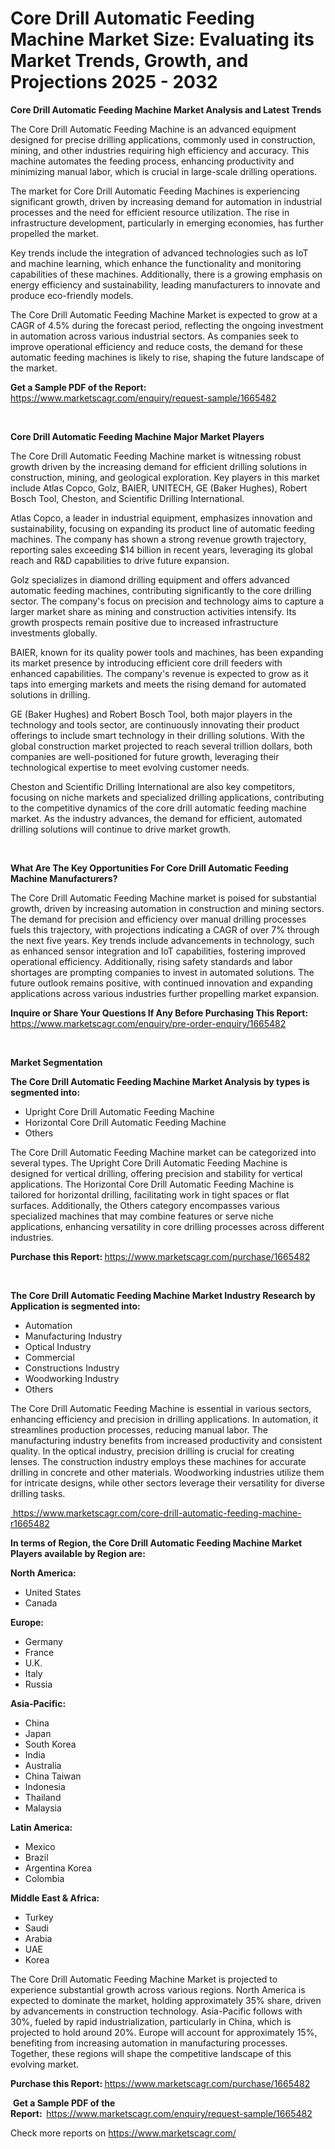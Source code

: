 <p><h1>Core Drill Automatic Feeding Machine Market Size: Evaluating its Market Trends, Growth, and Projections 2025 - 2032</h1></p><p><strong>Core Drill Automatic Feeding Machine Market Analysis and Latest Trends</strong></p>
<p><p>The Core Drill Automatic Feeding Machine is an advanced equipment designed for precise drilling applications, commonly used in construction, mining, and other industries requiring high efficiency and accuracy. This machine automates the feeding process, enhancing productivity and minimizing manual labor, which is crucial in large-scale drilling operations. </p><p>The market for Core Drill Automatic Feeding Machines is experiencing significant growth, driven by increasing demand for automation in industrial processes and the need for efficient resource utilization. The rise in infrastructure development, particularly in emerging economies, has further propelled the market. </p><p>Key trends include the integration of advanced technologies such as IoT and machine learning, which enhance the functionality and monitoring capabilities of these machines. Additionally, there is a growing emphasis on energy efficiency and sustainability, leading manufacturers to innovate and produce eco-friendly models. </p><p>The Core Drill Automatic Feeding Machine Market is expected to grow at a CAGR of 4.5% during the forecast period, reflecting the ongoing investment in automation across various industrial sectors. As companies seek to improve operational efficiency and reduce costs, the demand for these automatic feeding machines is likely to rise, shaping the future landscape of the market.</p></p>
<p><strong>Get a Sample PDF of the Report:&nbsp;</strong> <a href="https://www.marketscagr.com/enquiry/request-sample/1665482?utm_campaign=3168&utm_medium=2&utm_source=Github&utm_content=ia&utm_term=11042025&utm_id=core-drill-automatic-feeding-machine">https://www.marketscagr.com/enquiry/request-sample/1665482</a></p>
<p>&nbsp;</p>
<p><strong>Core Drill Automatic Feeding Machine Major Market Players</strong></p>
<p><p>The Core Drill Automatic Feeding Machine market is witnessing robust growth driven by the increasing demand for efficient drilling solutions in construction, mining, and geological exploration. Key players in this market include Atlas Copco, Golz, BAIER, UNITECH, GE (Baker Hughes), Robert Bosch Tool, Cheston, and Scientific Drilling International.</p><p>Atlas Copco, a leader in industrial equipment, emphasizes innovation and sustainability, focusing on expanding its product line of automatic feeding machines. The company has shown a strong revenue growth trajectory, reporting sales exceeding $14 billion in recent years, leveraging its global reach and R&D capabilities to drive future expansion.</p><p>Golz specializes in diamond drilling equipment and offers advanced automatic feeding machines, contributing significantly to the core drilling sector. The company's focus on precision and technology aims to capture a larger market share as mining and construction activities intensify. Its growth prospects remain positive due to increased infrastructure investments globally.</p><p>BAIER, known for its quality power tools and machines, has been expanding its market presence by introducing efficient core drill feeders with enhanced capabilities. The company's revenue is expected to grow as it taps into emerging markets and meets the rising demand for automated solutions in drilling.</p><p>GE (Baker Hughes) and Robert Bosch Tool, both major players in the technology and tools sector, are continuously innovating their product offerings to include smart technology in their drilling solutions. With the global construction market projected to reach several trillion dollars, both companies are well-positioned for future growth, leveraging their technological expertise to meet evolving customer needs.</p><p>Cheston and Scientific Drilling International are also key competitors, focusing on niche markets and specialized drilling applications, contributing to the competitive dynamics of the core drill automatic feeding machine market. As the industry advances, the demand for efficient, automated drilling solutions will continue to drive market growth.</p></p>
<p>&nbsp;</p>
<p><strong>What Are The Key Opportunities For Core Drill Automatic Feeding Machine Manufacturers?</strong></p>
<p><p>The Core Drill Automatic Feeding Machine market is poised for substantial growth, driven by increasing automation in construction and mining sectors. The demand for precision and efficiency over manual drilling processes fuels this trajectory, with projections indicating a CAGR of over 7% through the next five years. Key trends include advancements in technology, such as enhanced sensor integration and IoT capabilities, fostering improved operational efficiency. Additionally, rising safety standards and labor shortages are prompting companies to invest in automated solutions. The future outlook remains positive, with continued innovation and expanding applications across various industries further propelling market expansion.</p></p>
<p><strong>Inquire or Share Your Questions If Any Before Purchasing This Report:</strong> <a href="https://www.marketscagr.com/enquiry/pre-order-enquiry/1665482?utm_campaign=3168&utm_medium=2&utm_source=Github&utm_content=ia&utm_term=11042025&utm_id=core-drill-automatic-feeding-machine">https://www.marketscagr.com/enquiry/pre-order-enquiry/1665482</a></p>
<p>&nbsp;</p>
<p><strong>Market Segmentation</strong></p>
<p><strong>The Core Drill Automatic Feeding Machine Market Analysis by types is segmented into:</strong></p>
<p><ul><li>Upright Core Drill Automatic Feeding Machine</li><li>Horizontal Core Drill Automatic Feeding Machine</li><li>Others</li></ul></p>
<p><p>The Core Drill Automatic Feeding Machine market can be categorized into several types. The Upright Core Drill Automatic Feeding Machine is designed for vertical drilling, offering precision and stability for vertical applications. The Horizontal Core Drill Automatic Feeding Machine is tailored for horizontal drilling, facilitating work in tight spaces or flat surfaces. Additionally, the Others category encompasses various specialized machines that may combine features or serve niche applications, enhancing versatility in core drilling processes across different industries.</p></p>
<p><strong>Purchase this Report:&nbsp;</strong><a href="https://www.marketscagr.com/purchase/1665482?utm_campaign=3168&utm_medium=2&utm_source=Github&utm_content=ia&utm_term=11042025&utm_id=core-drill-automatic-feeding-machine">https://www.marketscagr.com/purchase/1665482</a></p>
<p>&nbsp;</p>
<p><strong>The Core Drill Automatic Feeding Machine Market Industry Research by Application is segmented into:</strong></p>
<p><ul><li>Automation</li><li>Manufacturing Industry</li><li>Optical Industry</li><li>Commercial</li><li>Constructions Industry</li><li>Woodworking Industry</li><li>Others</li></ul></p>
<p><p>The Core Drill Automatic Feeding Machine is essential in various sectors, enhancing efficiency and precision in drilling applications. In automation, it streamlines production processes, reducing manual labor. The manufacturing industry benefits from increased productivity and consistent quality. In the optical industry, precision drilling is crucial for creating lenses. The construction industry employs these machines for accurate drilling in concrete and other materials. Woodworking industries utilize them for intricate designs, while other sectors leverage their versatility for diverse drilling tasks.</p></p>
<p><a href="https://www.marketscagr.com/core-drill-automatic-feeding-machine-r1665482?utm_campaign=3168&utm_medium=2&utm_source=Github&utm_content=ia&utm_term=11042025&utm_id=core-drill-automatic-feeding-machine">&nbsp;https://www.marketscagr.com/core-drill-automatic-feeding-machine-r1665482</a></p>
<p><strong>In terms of Region, the Core Drill Automatic Feeding Machine Market Players available by Region are:</strong></p>
<p>
    <p> <strong> North America: </strong>
        <ul>
            <li>United States</li>
            <li>Canada</li>
        </ul>
        </p> 
    <p> <strong> Europe: </strong>
        <ul>
            <li>Germany</li>
            <li>France</li>
            <li>U.K.</li>
            <li>Italy</li>
            <li>Russia</li>
        </ul>
        </p> 
    <p> <strong> Asia-Pacific: </strong>
        <ul>
            <li>China</li>
            <li>Japan</li>
            <li>South Korea</li>
            <li>India</li>
            <li>Australia</li>
            <li>China Taiwan</li>
            <li>Indonesia</li>
            <li>Thailand</li>
            <li>Malaysia</li>
        </ul>
        </p> 
    <p> <strong> Latin America: </strong>
        <ul>
            <li>Mexico</li>
            <li>Brazil</li>
            <li>Argentina Korea</li>
            <li>Colombia</li>
        </ul>
        </p> 
    <p> <strong> Middle East & Africa: </strong>
        <ul>
            <li>Turkey</li>
            <li>Saudi</li>
            <li>Arabia</li>
            <li>UAE</li>
            <li>Korea</li>
        </ul>
    </p>
    </p>
<p><p>The Core Drill Automatic Feeding Machine Market is projected to experience substantial growth across various regions. North America is expected to dominate the market, holding approximately 35% share, driven by advancements in construction technology. Asia-Pacific follows with 30%, fueled by rapid industrialization, particularly in China, which is projected to hold around 20%. Europe will account for approximately 15%, benefiting from increasing automation in manufacturing processes. Together, these regions will shape the competitive landscape of this evolving market.</p></p>
<p><strong>Purchase this Report: </strong><a href="https://www.marketscagr.com/purchase/1665482?utm_campaign=3168&utm_medium=2&utm_source=Github&utm_content=ia&utm_term=11042025&utm_id=core-drill-automatic-feeding-machine">https://www.marketscagr.com/purchase/1665482</a></p>
<p>&nbsp;<strong>Get a Sample PDF of the Report:&nbsp;&nbsp;</strong><a href="https://www.marketscagr.com/enquiry/request-sample/1665482?utm_campaign=3168&utm_medium=2&utm_source=Github&utm_content=ia&utm_term=11042025&utm_id=core-drill-automatic-feeding-machine">https://www.marketscagr.com/enquiry/request-sample/1665482</a></p>
<p><strong></strong></p>
<p>Check more reports on <a href="https://www.marketscagr.com/?utm_campaign=3168&utm_medium=2&utm_source=Github&utm_content=ia&utm_term=11042025&utm_id=core-drill-automatic-feeding-machine">https://www.marketscagr.com/</a></p>